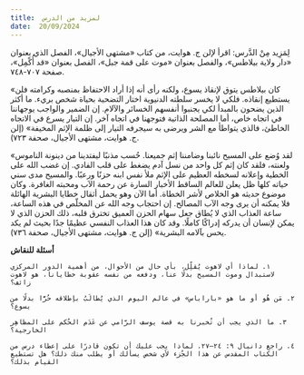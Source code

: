 ```yaml
---
title:  لمزيد من الدرس
date:  20/09/2024
---
```


لِمَزِيد مِنْ الدَّرس: اقرأ لإلن ج. هوايت، من كتاب «مشتهى الأجيال»، الفصل الذي بعنوان «دار ولاية بيلاطس»، والفصل بعنوان «موت على قمة جبل»، الفصل بعنوان «قد أُكْمِل»، صفحة ٧٠٧-٧٤٨.

«كان بيلاطس يتوق لإنقاذ يسوع، ولكنه رأى أنه إذا أراد الاحتفاظ بمنصبه وكرامته فلن يستطيع إنقاذه. فلكي لا يخسر سلطته الدنيوية اختار التضحية بحياة شخص بريء. ما أكثر الذين يضحون بالمبدأ لكي يجنبوا أنفسهم الخسائر والآلام. إن الضمير والواجب يوجهاننا في اتجاه خاص، أما المصلحة الذاتية فتوجهنا في اتجاه آخر. إن التيار يسرع في الاتجاه الخاطئ، فالذي يتواطأ مع الشر ويرضى به سيجرفه التيار إلى ظلمة الإثم المخيفة» (إلن ج. هوايت، مشتهى الأجيال، صحفة ٧٢٣).

«لقد وُضع على المسيح نائبنا وضامننا إثم جميعنا. حُسب مذنبًا ليفتدينا من دينونة الناموس ولعنته، فلقد كان إثم كل واحد من نسل آدم يضغط على قلب الفادي. إن غضب الله على الخطية وإعلانه لسخطه العظيم على الإثم ملأ نفس ابنه حزنًا ورعبًا. والمسيح مدى سني حياته كلها ظل يعلن للعالم الساقط الأخبار السارة عن رحمة الآب ومحبته الغافرة. وكان موضوع حديثه هو الخلاص لأشر الخطاة. أما الآن وهو يحمل أثقال خطايا البشرية الهائلة فلا يمكنه أن يرى وجه الآب المصالح. إن احتجاب وجه الله عن المخلّص في هذه الساعة، ساعة العذاب الذي لا يُطاق جعل سهام الحزن العميق تخترق قلبه، ذلك الحزن الذي لا يمكن لإنسان أن يدركه إدراكًا كاملًا. وقد كان هذا العذاب النفسي عظيمًا جدًا بحيث لم يكد يحس بآلامه البشرية» (إلن ج. هوايت، مشتهى الأجيال، صحفة ٧٣٦).

**أسئلة للنقاش**

`١. لماذا أي لاهوت يُقلِّل، بأي حال من الأحوال، من أهمية الدور المركزي لاستبدال وموت المسيح بدلًا عنا، ودفعه من نفسه عقوبة خطايانا، هو لاهوت زائف؟`

`٢. مَن هُو أو ما هو «باراباس» في عالم اليوم الذي يُطالَبُ بإطلاقه حُرًّا بدلًا من يسوع؟`

`٣. ما الذي يجب أن تُخبرنا به قصة يوسف الرَّامي عن عَدَم الحُكم على المظاهِر الخارجية؟`

`٤. راجع دانيال ٩: ٢٤–٢٧. لماذا يجب عليك أن تكون قادرًا على إعطاء درس من الكتاب المقدس عن هذا الجُزء لأي شخص يسألك أو يطلب منك ذلك؟ هل تستطيع القيام بذلك؟`
